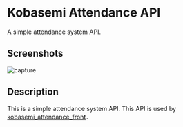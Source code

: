 # Kobasemi Attendance API
A simple attendance system API. 

## Screenshots
![capture](https://github.com/tkkwa01/kobasemi_attendance_front/assets/130450932/7c47dd9f-2e7a-4dd4-bfc9-60f183d102a5)

## Description
This is a simple attendance system API.
This API is used by [kobasemi_attendance_front](https://github.com/tkkwa01/kobasemi_attendance_front)．
